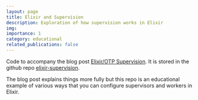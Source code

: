 ```yaml
---
layout: page
title: Elixir and Supervision
description: Exploration of how supervision works in Elixir
img:
importance: 1
category: educational
related_publications: false
---
```


Code to accompany the blog post [Elixir/OTP Supervision](https://fmcgeough.github.io/blog/2024/supervision/).
It is stored in the github repo [elixir-supervision](https://github.com/fmcgeough/elixir-supervision).

The blog post explains things more fully but this repo is an educational example of various
ways that you can configure supervisors and workers in Elixir.
